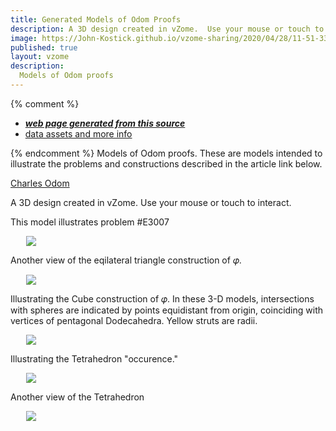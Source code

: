 ```yaml
---
title: Generated Models of Odom Proofs
description: A 3D design created in vZome.  Use your mouse or touch to interact.
image: https://John-Kostick.github.io/vzome-sharing/2020/04/28/11-51-33-Odom-2-D-2/Odom-2-D-2.png
published: true
layout: vzome
description:
  Models of Odom proofs
---
```


{% comment %}
 - [***web page generated from this source***](<https://John-Kostick.github.io/vzome-sharing/2020/04/28/Odom-2-D-2-11-51-33.html>)
 - [data assets and more info](<https://github.com/John-Kostick/vzome-sharing/tree/main/2020/04/28/11-51-33-Odom-2-D-2/>)
 
{% endcomment %}
 Models of Odom proofs. These are models intended to illustrate the problems and constructions described in the article link below.

[Charles Odom](https://en.wikipedia.org/wiki/George_Phillips_Odom_Jr.)

A 3D design created in vZome.  Use your mouse or touch to interact.

This model illustrates problem #E3007

<vzome-viewer style="width: 87%; height: 60vh; margin: 5%"
       src="https://John-Kostick.github.io/vzome-sharing/2020/04/28/11-51-33-Odom-2-D-2/Odom-2-D-2.vZome" >
  <img src="https://John-Kostick.github.io/vzome-sharing/2020/04/28/11-51-33-Odom-2-D-2/Odom-2-D-2.png" />
</vzome-viewer>

Another view of the eqilateral triangle construction of 𝜑.

<vzome-viewer style="width: 87%; height: 60vh; margin: 5%"
      src="https://John-Kostick.github.io/vzome-sharing/2020/04/27/10-39-32-Odom-2-D/Odom-2-D.vZome" >
 <img src="https://John-Kostick.github.io/vzome-sharing/2020/04/27/10-39-32-Odom-2-D/Odom-2-D.png" />
</vzome-viewer>

Illustrating the Cube construction of 𝜑. In these 3-D models, intersections with spheres are indicated by points equidistant from origin, coinciding with vertices of pentagonal Dodecahedra. Yellow struts are radii.

<vzome-viewer style="width: 87%; height: 60vh; margin: 5%"
      src="https://John-Kostick.github.io/vzome-sharing/2020/04/28/21-25-29-Odom-cube/Odom-cube.vZome" >
 <img src="https://John-Kostick.github.io/vzome-sharing/2020/04/28/21-25-29-Odom-cube/Odom-cube.png" />
</vzome-viewer>

Illustrating the Tetrahedron "occurence."
 
 <vzome-viewer style="width: 87%; height: 60vh; margin: 5%"
      src="https://John-Kostick.github.io/vzome-sharing/2022/08/11/21-37-46-Odom-Tet/Odom-Tet.vZome" >
 <img src="https://John-Kostick.github.io/vzome-sharing/2022/08/11/21-37-46-Odom-Tet/Odom-Tet.png" />
</vzome-viewer>

Another view of the Tetrahedron

<vzome-viewer style="width: 87%; height: 60vh; margin: 5%"
      src="https://John-Kostick.github.io/vzome-sharing/2020/04/27/09-05-02-Odom-tet-2/Odom-tet-2.vZome" >
 <img src="https://John-Kostick.github.io/vzome-sharing/2020/04/27/09-05-02-Odom-tet-2/Odom-tet-2.png" />
</vzome-viewer>
